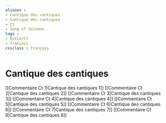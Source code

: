 ```yaml
---
aliases : 
- Cantique des cantiques
- Cantique des cantiques
- Ct
- Song of Solomon
tags : 
- Bible/Ct
- français
cssclass : français
---
```


# Cantique des cantiques

[[Commentaire Ct 1|Cantique des cantiques 1]]
[[Commentaire Ct 2|Cantique des cantiques 2]]
[[Commentaire Ct 3|Cantique des cantiques 3]]
[[Commentaire Ct 4|Cantique des cantiques 4]]
[[Commentaire Ct 5|Cantique des cantiques 5]]
[[Commentaire Ct 6|Cantique des cantiques 6]]
[[Commentaire Ct 7|Cantique des cantiques 7]]
[[Commentaire Ct 8|Cantique des cantiques 8]]
